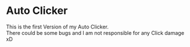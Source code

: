 # Auto Clicker
This is the first Version of my Auto Clicker. <br>
There could be some bugs and I am not responsible for any Click damage xD
